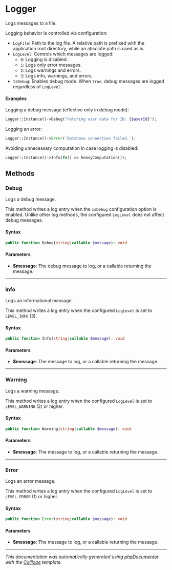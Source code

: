 # Logger

Logs messages to a file.

Logging behavior is controlled via configuration:
- `LogFile`: Path to the log file. A relative path is prefixed with the
  application root directory, while an absolute path is used as is.
- `LogLevel`: Controls which messages are logged:
  - `0`: Logging is disabled.
  - `1`: Logs only error messages.
  - `2`: Logs warnings and errors.
  - `3`: Logs info, warnings, and errors.
- `IsDebug`: Enables debug mode. When `true`, debug messages are logged
  regardless of `LogLevel`.

#### Examples

Logging a debug message (effective only in debug mode):
```php
Logger::Instance()->Debug("Fetching user data for ID: {$userId}");
```

Logging an error:
```php
Logger::Instance()->Error('Database connection failed.');
```

Avoiding unnecessary computation in case logging is disabled:
```php
Logger::Instance()->Info(fn() => heavyComputation());
```

## Methods

### Debug

Logs a debug message.

This method writes a log entry when the `IsDebug` configuration option
is enabled. Unlike other log methods, the configured `LogLevel` does not
affect debug messages.

#### Syntax

```php
public function Debug(string|callable $message): void
```

#### Parameters

- **$message**: The debug message to log, or a callable returning the message.

---

### Info

Logs an informational message.

This method writes a log entry when the configured `LogLevel` is set to
`LEVEL_INFO` (3).

#### Syntax

```php
public function Info(string|callable $message): void
```

#### Parameters

- **$message**: The message to log, or a callable returning the message.

---

### Warning

Logs a warning message.

This method writes a log entry when the configured `LogLevel` is set to
`LEVEL_WARNING` (2) or higher.

#### Syntax

```php
public function Warning(string|callable $message): void
```

#### Parameters

- **$message**: The message to log, or a callable returning the message.

---

### Error

Logs an error message.

This method writes a log entry when the configured `LogLevel` is set to
`LEVEL_ERROR` (1) or higher.

#### Syntax

```php
public function Error(string|callable $message): void
```

#### Parameters

- **$message**: The message to log, or a callable returning the message.

---

*This documentation was automatically generated using [phpDocumentor](http://www.phpdoc.org/) with the [Calliope](https://github.com/DaphneWebFramework/Calliope) template.*
